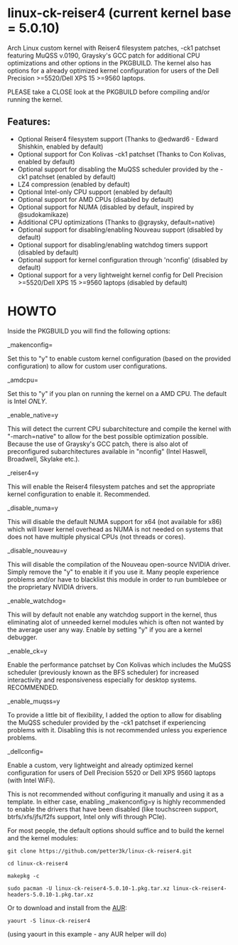 # linux-ck-reiser4 (current kernel base = 5.0.10)
Arch Linux custom kernel with Reiser4 filesystem patches, -ck1 patchset featuring MuQSS v.0190, Graysky's GCC patch for additional CPU optimizations and other options in the PKGBUILD.
The kernel also has options for a already optimized kernel configuration for users of the Dell Precision >=5520/Dell XPS 15 >=9560 laptops.

PLEASE take a CLOSE look at the PKGBUILD before compiling and/or running the kernel.

## Features:

* Optional Reiser4 filesystem support (Thanks to @edward6 - Edward Shishkin, enabled by default)
* Optional support for Con Kolivas -ck1 patchset (Thanks to Con Kolivas, enabled by default)
* Optional support for disabling the MuQSS scheduler provided by the -ck1 patchset (enabled by default)
* LZ4 compression (enabled by default)
* Optional Intel-only CPU support (enabled by default)
* Optional support for AMD CPUs (disabled by default)
* Optional support for NUMA (disabled by default, inspired by @sudokamikaze)
* Additional CPU optimizations (Thanks to @graysky, default=native)
* Optional support for disabling/enabling Nouveau support (disabled by default)
* Optional support for disabling/enabling watchdog timers support (disabled by default)
* Optional support for kernel configuration through 'nconfig' (disabled by default)
* Optional support for a very lightweight kernel config for Dell Precision >=5520/Dell XPS 15 >=9560 laptops (disabled by default)


# HOWTO

Inside the PKGBUILD you will find the following options:

_makenconfig=

Set this to "y" to enable custom kernel configuration (based on the provided configuration) to allow for custom user configurations.

_amdcpu=

Set this to "y" if you plan on running the kernel on a AMD CPU. The default is Intel *ONLY*.

_enable_native=y

This will detect the current CPU subarchitecture and compile the kernel with "-march=native" to allow for the best possible optimization possible. Because the use of Graysky's GCC patch, there is also alot of preconfigured subarchitectures available in "nconfig" (Intel Haswell, Broadwell, Skylake etc.).

_reiser4=y

This will enable the Reiser4 filesystem patches and set the appropriate kernel configuration to enable it. Recommended.

_disable_numa=y

This will disable the default NUMA support for x64 (not available for x86) which will lower kernel overhead as NUMA is not needed on systems that does not have multiple physical CPUs (not threads or cores).

_disable_nouveau=y

This will disable the compilation of the Nouveau open-source NVIDIA driver. Simply remove the "y" to enable it if you use it.
Many people experience problems and/or have to blacklist this module in order to run bumblebee or the proprietary NVIDIA drivers.

_enable_watchdog=

This will by default not enable any watchdog support in the kernel, thus eliminating alot of unneeded kernel modules which is often not wanted by the average user any way. Enable by setting "y" if you are a kernel debugger.

_enable_ck=y

Enable the performance patchset by Con Kolivas which includes the MuQSS scheduler (previously known as the BFS scheduler) for increased interactivity and responsiveness especially for desktop systems. RECOMMENDED.

_enable_muqss=y

To provide a little bit of flexibility, I added the option to allow for disabling the MuQSS scheduler provided by the -ck1 patchset if experiencing problems with it. Disabling this is not recommended unless you experience problems.

_dellconfig=

Enable a custom, very lightweight and already optimized kernel configuration for users of Dell Precision 5520 or Dell XPS 9560 laptops (with Intel WiFi). 

This is not recommended without configuring it manually and using it as a template. 
In either case, enabling _makenconfig=y is highly recommended to enable the drivers that have been disabled (like touchscreen support, btrfs/xfs/jfs/f2fs support, Intel only wifi through PCIe).

For most people, the default options should suffice and to build the kernel and the kernel modules:

`` git clone https://github.com/petter3k/linux-ck-reiser4.git ``

`` cd linux-ck-reiser4 ``

`` makepkg -c ``

`` sudo pacman -U linux-ck-reiser4-5.0.10-1.pkg.tar.xz linux-ck-reiser4-headers-5.0.10-1.pkg.tar.xz ``

Or to download and install from the [AUR](https://aur.archlinux.org/packages/linux-ck-reiser4):

``yaourt -S linux-ck-reiser4``

(using yaourt in this example - any AUR helper will do)

